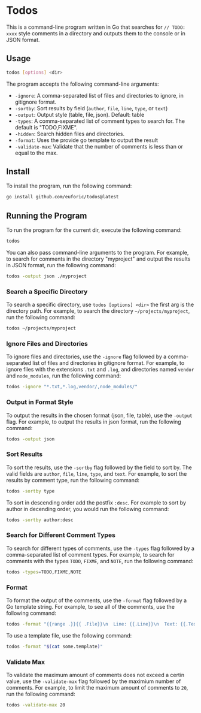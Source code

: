 # Todos

This is a command-line program written in Go that searches for `// TODO: xxxx` style comments in a directory and outputs them to the console or in JSON format.

## Usage

```bash
todos [options] <dir>
```

The program accepts the following command-line arguments:

- `-ignore`: A comma-separated list of files and directories to ignore, in gitignore format.
- `-sortby`: Sort results by field (`author`, `file`, `line`, `type`, or `text`)
- `-output`: Output style (table, file, json). Default: table
- `-types`: A comma-separated list of comment types to search for. The default is "TODO,FIXME".
- `-hidden`: Search hidden files and directories.
- `-format`: Uses the provide go template to output the result
- `-validate-max`: Validate that the number of comments is less than or equal to the max.

## Install

To install the program, run the following command:

```bash
go install github.com/euforic/todos@latest
```

## Running the Program

To run the program for the current dir, execute the following command:

```bash
todos
```

You can also pass command-line arguments to the program. For example, to search for comments in the directory "myproject" and output the results in JSON format, run the following command:

```bash
todos -output json ./myproject
```

### Search a Specific Directory

To search a specific directory, use `todos [options] <dir>` the first arg is the directory path. For example, to search the directory `~/projects/myproject`, run the following command:

```bash
todos ~/projects/myproject
```

### Ignore Files and Directories

To ignore files and directories, use the `-ignore` flag followed by a comma-separated list of files and directories in gitignore format. For example, to ignore files with the extensions `.txt` and `.log`, and directories named `vendor` and `node_modules`, run the following command:

```bash
todos -ignore "*.txt,*.log,vendor/,node_modules/"
```

### Output in Format Style

To output the results in the chosen format (json, file, table), use the `-output` flag. For example, to output the results in json format, run the following command:

```bash
todos -output json
```

### Sort Results

To sort the results, use the `-sortby` flag followed by the field to sort by. The valid fields are `author`, `file`, `line`, `type`, and `text`. For example, to sort the results by comment type, run the following command:

```bash
todos -sortby type
```

To sort in descending order add the postfix `:desc`. For example to sort by author in decending order, you would run the following command:

```bash
todos -sortby author:desc
```

### Search for Different Comment Types

To search for different types of comments, use the `-types` flag followed by a comma-separated list of comment types. For example, to search for comments with the types `TODO`, `FIXME`, and `NOTE`, run the following command:

```bash
todos -types=TODO,FIXME,NOTE
```

### Format

To format the output of the comments, use the `-format` flag followed by a Go template string. For example, to see all of the comments, use the following command:

```bash
todos -format "{{range .}}{{ .File}}\n  Line: {{.Line}}\n  Text: {{.Text}}\n  Author: {{- .Author}}\n\n{{end}}"
```

To use a template file, use the following command:

```bash
todos -format "$(cat some.template)"
```

### Validate Max

To validate the maximum amount of comments does not exceed a certin value, use the `-validate-max` flag followed by the maximium number of comments. For example, to limit the maximum amount of comments to `20`, run the following command:

```bash
todos -validate-max 20
```

